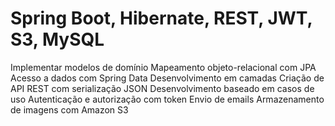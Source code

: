 # Spring Boot, Hibernate, REST, JWT, S3, MySQL

Implementar modelos de domínio
Mapeamento objeto-relacional com JPA
Acesso a dados com Spring Data
Desenvolvimento em camadas
Criação de API REST com serialização JSON
Desenvolvimento baseado em casos de uso
Autenticação e autorização com token
Envio de emails
Armazenamento de imagens com Amazon S3
